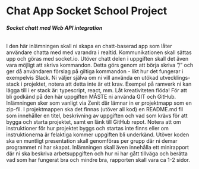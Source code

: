 # Chat App Socket School Project

###### __Socket chatt med Web API integration__

I den här inlämningen skall ni skapa en chatt-baserad app som låter användare chatta
med med varandra i realtid. Kommunikationen skall sättas upp och göras med socket.io.
Utöver chatt delen i uppgiften skall det även vara möjligt att skriva kommandon. Detta
görs genom att börja skriva ”/” och ger då användaren förslag på giltiga kommandon -
likt hur det fungerar i exempelvis Slack.
Ni väljer själva om ni vill använda en utökad utvecklings-stack i projektet, notera att detta
inte är ett krav. Exempel på ramverk ni kan lägga till i er stack är: typescript, react, mm.
Låt kreativiteten flöda!
För att bli godkänd på den här uppgiften MÅSTE ni använda GIT och GitHub.
Inlämningen sker som vanligt via Zenit där lämnar in er projektmapp som en zip-fil. I
projektmappen ska det finnas (utöver all kod) en README.md fil som innehåller en titel,
beskrivning av uppgiften och vad som krävs för att bygga och starta projektet, samt en
länk till GitHub repot. Notera att om instruktioner för hur projektet byggs och startas inte
finns eller om instruktionerna är felaktiga kommer uppgiften bli underkänd.
Utöver koden ska en muntligt presentation skall genomföras per grupp där ni demar
programmet ni har skapat. Inlämningen skall även innehålla ett minirapport där ni ska
beskriva arbetsuppgiften och hur ni har gått tillväga och berätta vad som har fungerat bra
och mindre bra, rapporten skall vara ca 1-2 sidor.

